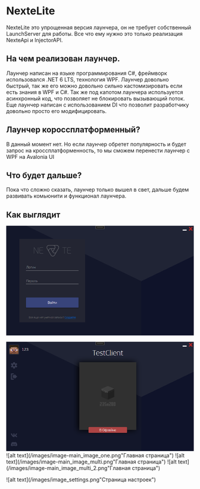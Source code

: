 # NexteLite
NexteLite это упрощенная версия лаунчера, он не требует собственный LaunchServer для работы. Все что ему нужно это только реализация NexteApi и InjectorAPI.

## На чем реализован лаунчер.
Лаунчер написан на языке программирования C#, фреймворк использовался .NET 6 LTS, технология WPF. Лаунчер довольно быстрый, так же его можно довольно сильно кастомизировать если есть знания в WPF и C#. Так же под капотом лаунчера используется асинхронный код, что позволяет не блокировать вызывающий поток. Еще лаунчер написан с использованием DI что позволит разработчику довольно просто его модифицировать.

## Лаунчер короссплатформенный?
В данный момент нет. Но если лаунчер обретет популярность и будет запрос на кроссплатформенность, то мы сможем перенести лаунчер с WPF на Avalonia UI


## Что будет дальше?
Пока что сложно сказать, лаунчер только вышел в свет, дальше будем развивать комьюнити и функционал лаунчера.

## Как выглядит
![alt text](/images/image-login.png "Старница авторизации")

![alt text](/images/image-main_no_image_one.png "Главная страница")
![alt text](/images/image-main_image_one.png"Главная страница")
![alt text](/images/image-main_image_multi.png"Главная страница")
![alt text](/images/image-main_image_multi_2.png"Главная страница")

![alt text](/images/image_settings.png"Страница настроек")